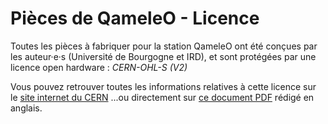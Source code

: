 # Pièces de QameleO - Licence

Toutes les pièces à fabriquer pour la station QameleO ont été conçues par les auteur·e·s (Université de Bourgogne et IRD), et sont protégées par une licence open hardware :
_CERN-OHL-S (V2)_

Vous pouvez retrouver toutes les informations relatives à cette licence sur le [site internet du CERN](https://cern-ohl.web.cern.ch/)
...ou directement sur [ce document PDF](https://ohwr.org/cern_ohl_s_v2.pdf) rédigé en anglais.

